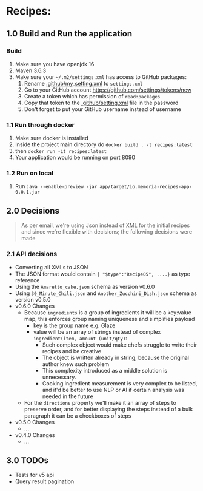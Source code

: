 # Recipes:

## 1.0 Build and Run the application

### Build

1. Make sure you have openjdk 16
2. Maven 3.6.3
3. Make sure your `~/.m2/settings.xml` has access to GitHub packages:
    1. Rename [.github/my_setting.xml](.github/my_settings.xml) to `settings.xml`
    2. Go to your GitHub account https://github.com/settings/tokens/new
    3. Create a token which has permission of `read:packages`
    4. Copy that token to the [.github/setting.xml](.github/settings.xml) file in the password
    5. Don't forget to put your GitHub username instead of username

### 1.1 Run through docker

1. Make sure docker is installed
2. Inside the project main directory do `docker build . -t recipes:latest`
3. then `docker run -it recipes:latest`
4. Your application would be running on port 8090

### 1.2 Run on local

1. Run `java --enable-preview -jar app/target/io.memoria-recipes-app-0.0.1.jar`

## 2.0 Decisions

> As per email, we're using Json instead of XML for the initial recipes and since we're flexible with decisions;
> the following decisions were made

### 2.1 API decisions

* Converting all XMLs to JSON
* The JSON format would contain `{ "$type":"Recipe05", ....}` as type reference
* Using the `Amaretto_cake.json` schema as version v0.6.0
* Using `30_Minute_Chili.json` and `Another_Zucchini_Dish.json` schema as version v0.5.0
* v0.6.0 Changes
    * Because `ingredients` is a group of ingredients it will be a key:value map, this enforces group naming uniqueness
      and simplifies payload
        * key is the group name e.g. Glaze
        * value will be an array of strings instead of complex `ingredient(item, amount (unit/qty)`:
            * Such complex object would make chefs struggle to write their recipes and be creative
            * The object is written already in string, because the original author knew such problem
            * This complexity introduced as a middle solution is unnecessary.
            * Cooking ingredient measurement is very complex to be listed, and it'd be better to use NLP or AI if
              certain analysis was needed in the future
    * For the `directions` property we'll make it an array of steps to preserve order, and for better displaying the
      steps instead of a bulk paragraph it can be a checkboxes of steps
* v0.5.0 Changes
    * ...
* v0.4.0 Changes
    * ...

## 3.0 TODOs

* Tests for v5 api
* Query result pagination



